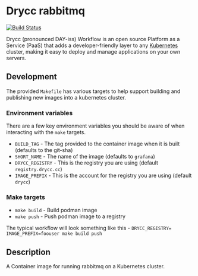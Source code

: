# Drycc rabbitmq
[![Build Status](https://woodpecker.drycc.cc/api/badges/drycc/rabbitmq/status.svg)](https://woodpecker.drycc.cc/drycc/rabbitmq)

Drycc (pronounced DAY-iss) Workflow is an open source Platform as a Service (PaaS) that adds a developer-friendly layer to any [Kubernetes](http://kubernetes.io) cluster, making it easy to deploy and manage applications on your own servers.

## Development
The provided `Makefile` has various targets to help support building and publishing new images into a kubernetes cluster.

### Environment variables
There are a few key environment variables you should be aware of when interacting with the `make` targets.

* `BUILD_TAG` - The tag provided to the container image when it is built (defaults to the git-sha)
* `SHORT_NAME` - The name of the image (defaults to `grafana`)
* `DRYCC_REGISTRY` - This is the registry you are using (default `registry.drycc.cc`)
* `IMAGE_PREFIX` - This is the account for the registry you are using (default `drycc`)

### Make targets

* `make build` - Build podman image
* `make push` - Push podman image to a registry

The typical workflow will look something like this - `DRYCC_REGISTRY= IMAGE_PREFIX=foouser make build push`

## Description
A Container image for running rabbitmq on a Kubernetes cluster.
